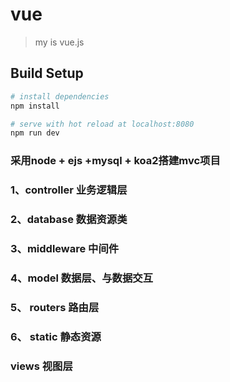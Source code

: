 # vue

> my is vue.js

## Build Setup

``` bash
# install dependencies
npm install

# serve with hot reload at localhost:8080
npm run dev


```
### 采用node + ejs +mysql + koa2搭建mvc项目

### 1、controller 业务逻辑层

### 2、database  数据资源类

### 3、middleware  中间件

### 4、model   数据层、与数据交互

### 5、 routers  路由层

### 6、 static 静态资源

### views  视图层

```
